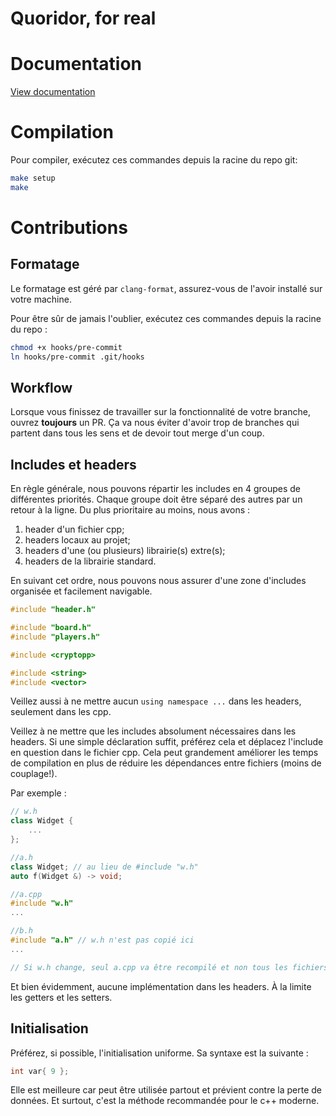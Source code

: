 # Quoridor, for real

# Documentation

[View documentation](https://quoridor-doc.herokuapp.com/docs/html/index.html)


# Compilation

Pour compiler, exécutez ces commandes depuis la racine du repo git:

```bash
make setup
make
```

# Contributions

## Formatage

Le formatage est géré par `clang-format`, assurez-vous de
l'avoir installé sur votre machine.

Pour être sûr de jamais l'oublier, exécutez ces commandes
depuis la racine du repo :

```bash
chmod +x hooks/pre-commit
ln hooks/pre-commit .git/hooks
```

## Workflow

Lorsque vous finissez de travailler sur la fonctionnalité de votre branche, ouvrez **toujours** un PR. Ça va nous éviter d'avoir trop de branches qui partent dans tous les sens et de devoir tout merge d'un coup.

## Includes et headers

En règle générale, nous pouvons répartir les includes en 4 groupes de différentes priorités.
Chaque groupe doit être séparé des autres par un retour à la ligne. Du plus prioritaire au
moins, nous avons :

1. header d'un fichier cpp;
2. headers locaux au projet;
3. headers d'une (ou plusieurs) librairie(s) extre(s);
4. headers de la librairie standard.

En suivant cet ordre, nous pouvons nous assurer d'une zone d'includes organisée et facilement
navigable.

```cpp
#include "header.h"

#include "board.h"
#include "players.h"

#include <cryptopp>

#include <string>
#include <vector>
```

Veillez aussi à ne mettre aucun `using namespace ...` dans les headers, seulement dans les cpp.

Veillez à ne mettre que les includes absolument nécessaires dans les headers. Si
une simple déclaration suffit, préférez cela et déplacez l'include en question dans
le fichier cpp. Cela peut grandement améliorer les temps de compilation en plus de réduire les
dépendances entre fichiers (moins de couplage!).

Par exemple :
```cpp
// w.h
class Widget {
    ...
};

//a.h
class Widget; // au lieu de #include "w.h"
auto f(Widget &) -> void;

//a.cpp
#include "w.h"
...

//b.h
#include "a.h" // w.h n'est pas copié ici
...

// Si w.h change, seul a.cpp va être recompilé et non tous les fichiers qui incluent a.h.

```

Et bien évidemment, aucune implémentation dans les headers. À la limite les getters et les setters.

## Initialisation

Préférez, si possible, l'initialisation uniforme. Sa syntaxe est la suivante :

```cpp
int var{ 9 };
```

Elle est meilleure car peut être utilisée partout et prévient contre la perte de données.
Et surtout, c'est la méthode recommandée pour le c++ moderne.

